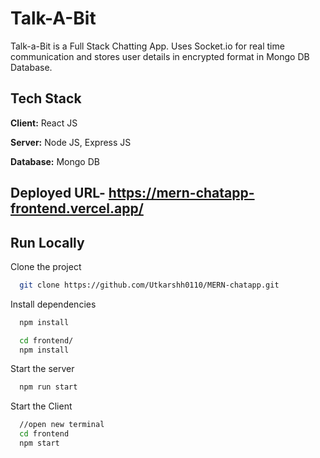 # Talk-A-Bit

Talk-a-Bit is a Full Stack Chatting App.
Uses Socket.io for real time communication and stores user details in encrypted format in Mongo DB Database.
## Tech Stack

**Client:** React JS

**Server:** Node JS, Express JS

**Database:** Mongo DB

## Deployed URL- https://mern-chatapp-frontend.vercel.app/

## Run Locally


Clone the project

```bash
  git clone https://github.com/Utkarshh0110/MERN-chatapp.git
```

Install dependencies

```bash
  npm install
```

```bash
  cd frontend/
  npm install
```

Start the server

```bash
  npm run start
```
Start the Client

```bash
  //open new terminal
  cd frontend
  npm start
```
